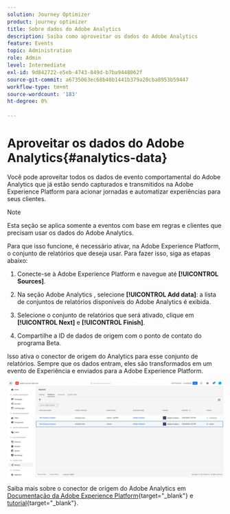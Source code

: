 ```yaml
---
solution: Journey Optimizer
product: journey optimizer
title: Sobre dados do Adobe Analytics
description: Saiba como aproveitar os dados do Adobe Analytics
feature: Events
topic: Administration
role: Admin
level: Intermediate
exl-id: 9d842722-e5eb-4743-849d-b7ba9448062f
source-git-commit: a6735063ec68b40b1441b379a20cba8953b59447
workflow-type: tm+mt
source-wordcount: '183'
ht-degree: 0%

---
```


# Aproveitar os dados do Adobe Analytics{#analytics-data}

Você pode aproveitar todos os dados de evento comportamental do Adobe Analytics que já estão sendo capturados e transmitidos na Adobe Experience Platform para acionar jornadas e automatizar experiências para seus clientes.

>[!NOTE]
>
>Esta seção se aplica somente a eventos com base em regras e clientes que precisam usar os dados do Adobe Analytics.

Para que isso funcione, é necessário ativar, na Adobe Experience Platform, o conjunto de relatórios que deseja usar. Para fazer isso, siga as etapas abaixo:

1. Conecte-se à Adobe Experience Platform e navegue até **[!UICONTROL Sources]**.
1. Na seção Adobe Analytics , selecione **[!UICONTROL Add data]**: a lista de conjuntos de relatórios disponíveis do Adobe Analytics é exibida.

1. Selecione o conjunto de relatórios que será ativado, clique em **[!UICONTROL Next]** e **[!UICONTROL Finish]**.

1. Compartilhe a ID de dados de origem com o ponto de contato do programa Beta.

Isso ativa o conector de origem do Analytics para esse conjunto de relatórios. Sempre que os dados entram, eles são transformados em um evento de Experiência e enviados para a Adobe Experience Platform.

![](assets/jo-event9.png)

Saiba mais sobre o conector de origem do Adobe Analytics em  [Documentação da Adobe Experience Platform](https://experienceleague.adobe.com/docs/experience-platform/sources/connectors/adobe-applications/analytics.html){target=&quot;_blank&quot;} e [tutorial](https://experienceleague.adobe.com/docs/experience-platform/sources/ui-tutorials/create/adobe-applications/analytics.html){target=&quot;_blank&quot;}.
